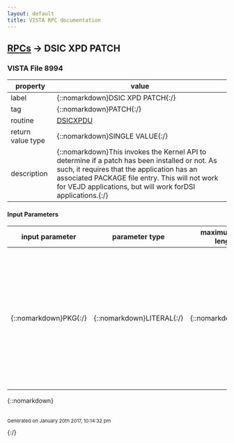 ```yaml
---
layout: default
title: VISTA RPC documentation
---
```




## [RPCs](TableOfContent.md) &#8594; DSIC XPD PATCH 



### VISTA File 8994 


 property | value 
--- | --- 
 label | {::nomarkdown}DSIC XPD PATCH{:/}
 tag | {::nomarkdown}PATCH{:/}
 routine | [DSICXPDU](http://code.osehra.org/dox/Routine_DSICXPDU_source.html)
 return value type | {::nomarkdown}SINGLE VALUE{:/}
 description | {::nomarkdown}This invokes the Kernel API to determine if a patch has been installed or not.  As such, it requires that the application has an associated PACKAGE file entry.  This will not work for VEJD applications, but will work forDSI applications.{:/}

#### Input Parameters

| input parameter | parameter type | maximum data length | required | description | 
| --- | --- | --- | --- | --- | 
| {::nomarkdown}PKG{:/} | {::nomarkdown}LITERAL{:/} | {::nomarkdown}50{:/} | {::nomarkdown}true{:/} | {::nomarkdown}This is the name of the patch, e.g., LR*5.2*98.  This invokes the Kernel API.  As such it expects a PACKAGE file entry whose PREFIX field value is equal to the first '*' piece of the inputted patch name (e.g, LR).  This will work for DSI applications, but not for VEJD.{:/} | 

{::nomarkdown} <br/><br/><p style="font-size: 11px">Generated on January 20th 2017, 10:14:32 pm</p>{:/}